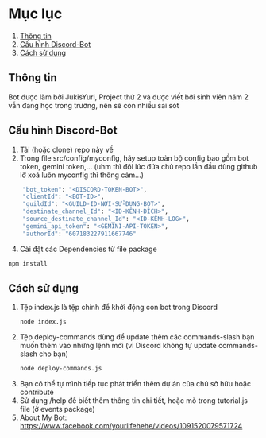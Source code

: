 # Mục lục
1. [Thông tin](#thông-tin)
2. [Cấu hình Discord-Bot](#cấu-hình-discord-bot)
3. [Cách sử dụng](#cách-sử-dụng)

## Thông tin
  Bot được làm bởi JukisYuri, Project thứ 2 và
  được viết bởi sinh viên năm 2 vẫn đang học trong trường, nên sẽ còn nhiều sai sót
  
## Cấu hình Discord-Bot
1. Tải (hoặc clone) repo này về
2. Trong file src/config/myconfig, hãy setup toàn bộ config bao gồm bot token, gemini token,... (uhm thì đôi lúc đứa chủ repo lần đầu dùng github lỡ xoá luôn myconfig thì thông cảm...)
```sh
    "bot_token": "<DISCORD-TOKEN-BOT>",
    "clientId": "<BOT-ID>",
    "guildId": "<GUILD-ID-NƠI-SỬ-DỤNG-BOT>",
    "destinate_channel_Id": "<ID-KÊNH-ĐÍCH>",
    "source_destinate_channel_Id": "<ID-KÊNH-LOG>",
    "gemini_api_token": "<GEMINI-API-TOKEN>",
    "authorId": "607183227911667746"
```
4. Cài đặt các Dependencies từ file package
  ```sh
  npm install 
  ``` 

## Cách sử dụng
1. Tệp index.js là tệp chính để khởi động con bot trong Discord
   ```sh
   node index.js
   ```
3. Tệp deploy-commands dùng để update thêm các commands-slash bạn muốn thêm vào những lệnh mới (vì Discord không tự update commands-slash cho bạn)
   ```sh
   node deploy-commands.js
   ```
4. Bạn có thể tự mình tiếp tục phát triển thêm dự án của chủ sở hữu hoặc contribute
5. Sử dụng /help để biết thêm thông tin chi tiết, hoặc mò trong tutorial.js file (ở events package)
6. About My Bot: https://www.facebook.com/yourlifehehe/videos/1091520079571724
